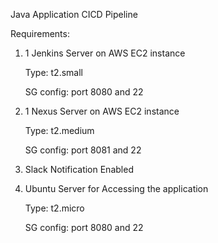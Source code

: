 Java Application CICD Pipeline

Requirements:

1. 1 Jenkins Server on AWS EC2 instance

   Type: t2.small

   SG config: port 8080 and 22
   
3. 1 Nexus Server on AWS EC2 instance

    Type: t2.medium

   SG config: port 8081 and 22

5. Slack Notification Enabled

6. Ubuntu Server for Accessing the application

   Type: t2.micro

   SG config: port 8080 and 22
